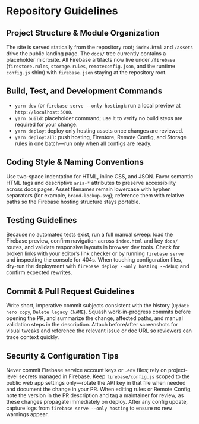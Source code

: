 # Repository Guidelines

## Project Structure & Module Organization
The site is served statically from the repository root; `index.html` and `/assets` drive the public landing page. The `docs/` tree currently contains a placeholder microsite. All Firebase artifacts now live under `/firebase` (`firestore.rules`, `storage.rules`, `remoteconfig.json`, and the runtime `config.js` shim) with `firebase.json` staying at the repository root.

## Build, Test, and Development Commands
- `yarn dev` (or `firebase serve --only hosting`): run a local preview at `http://localhost:5000`.
- `yarn build`: placeholder command; use it to verify no build steps are required for your change.
- `yarn deploy`: deploy only hosting assets once changes are reviewed.
- `yarn deploy:all`: push hosting, Firestore, Remote Config, and Storage rules in one batch—run only when all configs are ready.

## Coding Style & Naming Conventions
Use two-space indentation for HTML, inline CSS, and JSON. Favor semantic HTML tags and descriptive `aria-*` attributes to preserve accessibility across docs pages. Asset filenames remain lowercase with hyphen separators (for example, `brand-lockup.svg`); reference them with relative paths so the Firebase hosting structure stays portable.

## Testing Guidelines
Because no automated tests exist, run a full manual sweep: load the Firebase preview, confirm navigation across `index.html` and key `docs/` routes, and validate responsive layouts in browser dev tools. Check for broken links with your editor’s link checker or by running `firebase serve` and inspecting the console for 404s. When touching configuration files, dry-run the deployment with `firebase deploy --only hosting --debug` and confirm expected rewrites.

## Commit & Pull Request Guidelines
Write short, imperative commit subjects consistent with the history (`Update hero copy`, `Delete legacy CNAME`). Squash work-in-progress commits before opening the PR, and summarize the change, affected paths, and manual validation steps in the description. Attach before/after screenshots for visual tweaks and reference the relevant issue or doc URL so reviewers can trace context quickly.

## Security & Configuration Tips
Never commit Firebase service account keys or `.env` files; rely on project-level secrets managed in Firebase. Keep `firebase/config.js` scoped to the public web app settings only—rotate the API key in that file when needed and document the change in your PR. When editing rules or Remote Config, note the version in the PR description and tag a maintainer for review, as these changes propagate immediately on deploy. After any config update, capture logs from `firebase serve --only hosting` to ensure no new warnings appear.
